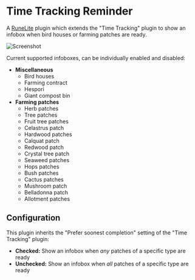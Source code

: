 # Time Tracking Reminder

A [RuneLite](https://runelite.net/) plugin which extends the "Time Tracking" plugin to show an infobox when
bird houses or farming patches are ready.

![Screenshot](./screenshot.png)

Current supported infoboxes, can be individually enabled and disabled:

- **Miscellaneous**
  - Bird houses
  - Farming contract
  - Hespori
  - Giant compost bin
- **Farming patches**
  - Herb patches
  - Tree patches
  - Fruit tree patches
  - Celastrus patch
  - Hardwood patches
  - Calquat patch
  - Redwood patch
  - Crystal tree patch
  - Seaweed patches
  - Hops patches
  - Bush patches
  - Cactus patches
  - Mushroom patch
  - Belladonna patch
  - Allotment patches

## Configuration

This plugin inherits the "Prefer soonest completion" setting of the "Time Tracking" plugin:

- **Checked:** Show an infobox when *any* patches of a specific type are ready
- **Unchecked:** Show an infobox when *all* patches of a specific type are ready
